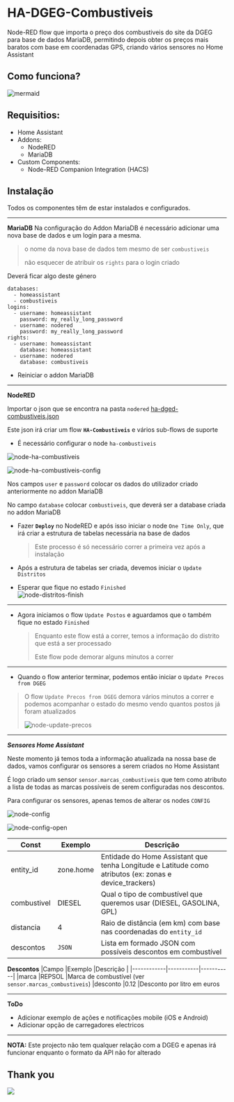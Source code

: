 
# HA-DGEG-Combustiveis
Node-RED flow que importa o preço dos combustiveis do site da DGEG para base de dados MariaDB, permitindo depois obter os preços mais baratos com base em coordenadas GPS, criando vários sensores no Home Assistant

## Como funciona?

![mermaid](/images/mermaid.PNG "mermaid")

## Requisitios:
- Home Assistant
- Addons:
	- NodeRED
	- MariaDB
- Custom Components:
	- Node-RED Companion Integration (HACS)

## Instalação
Todos os componentes têm de estar instalados e configurados.
***
**MariaDB**
Na configuração do Addon MariaDB é necessário adicionar uma nova base de dados e um login para a mesma.

> o nome da nova base de dados tem mesmo de ser `combustiveis`
> 
> não esquecer de atribuir os `rights` para o login criado

Deverá ficar algo deste género
```
databases:
  - homeassistant
  - combustiveis
logins:
  - username: homeassistant
    password: my_really_long_password
  - username: nodered
    password: my_really_long_password
rights:
  - username: homeassistant
    database: homeassistant
  - username: nodered
    database: combustiveis
```

- Reiniciar o addon MariaDB
***
**NodeRED**

Importar o json que se encontra na pasta `nodered` [ha-dged-combustiveis.json](/nodered/ha-dged-combustiveis.json "ha-dged-combustiveis.json")

Este json irá criar um flow **`HA-Combustiveis`** e vários sub-flows de suporte

- É necessário configurar o node `ha-combustiveis`

![node-ha-combustiveis](/images/node-ha-combustiveis.PNG "node-ha-combustiveis")

![node-ha-combustiveis-config](/images/node-ha-combustiveis-config.PNG "node-ha-combustiveis-config")

Nos campos `user` e `password` colocar os dados do utilizador criado anteriormente no addon MariaDB

No campo `database` colocar `combustiveis`, que deverá ser a database criada no addon MariaDB

- Fazer **`Deploy`** no NodeRED e após isso iniciar o node `One Time Only`, que irá criar a estrutura de tabelas necessária na base de dados
	> Este processo é só necessário correr a primeira vez após a instalação
	
- Após a estrutura de tabelas ser criada, devemos iniciar o `Update Distritos`
- Esperar que fique no estado `Finished`<br>![node-distritos-finish](/images/node-distritos-finish.PNG "node-distritos-finish")
***
- Agora iniciamos o flow `Update Postos` e aguardamos que o também fique no estado `Finished`
	>Enquanto este flow está a correr, temos a informação do distrito que está a ser processado
	>
	>Este flow pode demorar alguns minutos a correr
	

***
- Quando o flow anterior terminar, podemos então iniciar o `Update Precos from DGEG`
> O flow `Update Precos from DGEG` demora vários minutos a correr e podemos acompanhar o estado do mesmo vendo quantos postos já foram atualizados
> 
> ![node-update-precos](/images/node-update-precos.PNG "node-update-precos")


***
***Sensores Home Assistant***

Neste momento já temos toda a informação atualizada na nossa base de dados, vamos configurar os sensores a serem criados no Home Assistant

É logo criado um sensor `sensor.marcas_combustiveis` que tem como atributo a lista de todas as marcas possíveis de serem configuradas nos descontos.

Para configurar os sensores, apenas temos de alterar os nodes `CONFIG`

![node-config](/images/node-config.PNG "node-config")

![node-config-open](/images/node-config-open.PNG "node-config-open")

|Const          |Exemplo       |Descrição|
|---------------|--------------|---------|
|entity_id      |zone.home     |Entidade do Home Assistant que tenha Longitude e Latitude como atributos (ex: zonas e device_trackers)
|combustivel    |DIESEL        |Qual o tipo de combustível que queremos usar (DIESEL, GASOLINA, GPL)
|distancia      |4             |Raio de distância (em km) com base nas coordenadas do `entity_id`
|descontos      |`JSON`        |Lista em formado JSON com possíveis descontos em combustível

**Descontos**
|Campo       |Exemplo    |Descrição  |
|------------|-----------|-----------|
|marca       |REPSOL     |Marca de combustível (ver `sensor.marcas_combustiveis`)
|desconto    |0.12       |Desconto por litro em euros

---

**ToDo**

- Adicionar exemplo de ações e notificações mobile (iOS e Android)
- Adicionar opção de carregadores electricos

---
**NOTA:** Este projecto não tem qualquer relação com a DGEG e apenas irá funcionar enquanto o formato da API não for alterado



## Thank you

<a href="https://www.buymeacoffee.com/denkyem" target="_blank"><img src="https://www.buymeacoffee.com/assets/img/custom_images/orange_img.png"></a>

